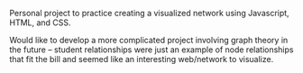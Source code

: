 Personal project to practice creating a visualized network using Javascript, HTML, and CSS.

Would like to develop a more complicated project involving graph theory in the future – student relationships were just an example of node relationships that fit the bill and seemed like an interesting web/network to visualize.
